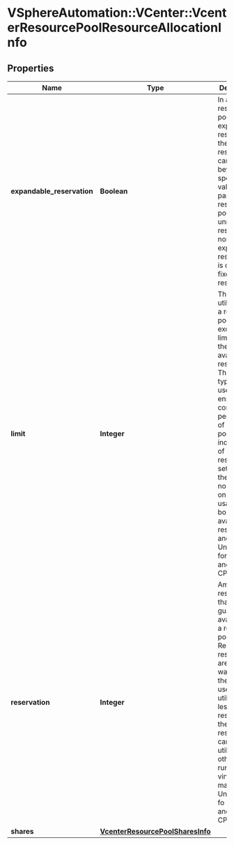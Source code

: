 # VSphereAutomation::VCenter::VcenterResourcePoolResourceAllocationInfo

## Properties
Name | Type | Description | Notes
------------ | ------------- | ------------- | -------------
**expandable_reservation** | **Boolean** | In a resource pool with an expandable reservation, the reservation can grow beyond the specified value, if the parent resource pool has unreserved resources. A non-expandable reservation is called a fixed reservation. | 
**limit** | **Integer** | The utilization of a resource pool will not exceed this limit, even if there are available resources. This is typically used to ensure a consistent performance of resource pools independent of available resources. If set to -1, then there is no fixed limit on resource usage (only bounded by available resources and shares). Units are MB for memory, and MHz for CPU. | 
**reservation** | **Integer** | Amount of resource that is guaranteed available to a resource pool. Reserved resources are not wasted if they are not used. If the utilization is less than the reservation, the resources can be utilized by other running virtual machines. Units are MB fo memory, and MHz for CPU. | 
**shares** | [**VcenterResourcePoolSharesInfo**](VcenterResourcePoolSharesInfo.md) |  | 


